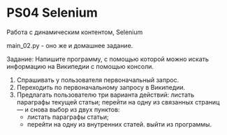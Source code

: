 # PS04 Selenium
 Работа с динамическим контентом, Selenium


main_02.py - оно же и домашнее задание.


Задание:
Напишите программу, с помощью которой можно искать информацию на Википедии с помощью консоли.
1. Спрашивать у пользователя первоначальный запрос.
2. Переходить по первоначальному запросу в Википедии.
3. Предлагать пользователю три варианта действий:
листать параграфы текущей статьи;
перейти на одну из связанных страниц — и снова выбор из двух пунктов:
   - листать параграфы статьи;
   - перейти на одну из внутренних статей.
     выйти из программы.